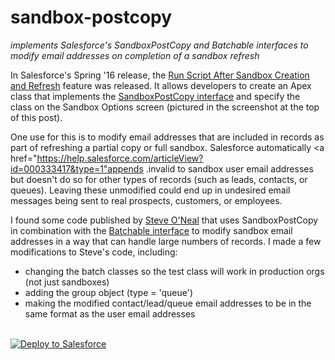 # sandbox-postcopy
*implements Salesforce's SandboxPostCopy and Batchable interfaces to modify email addresses on completion of a sandbox refresh*

In Salesforce's Spring '16 release, the <a href="https://docs.releasenotes.salesforce.com/en-us/spring16/release-notes/rn_deployment_sandbox_postcopy_script.htm">Run Script After Sandbox Creation and Refresh</a> feature was released. It allows developers to create an Apex class that implements the <a href="https://developer.salesforce.com/docs/atlas.en-us.apexcode.meta/apexcode/apex_interface_System_SandboxPostCopy.htm">SandboxPostCopy interface</a> and specify the class on the Sandbox Options screen (pictured in the screenshot at the top of this post).

One use for this is to modify email addresses that are included in records as part of refreshing a partial copy or full sandbox. Salesforce automatically <a href="https://help.salesforce.com/articleView?id=000333417&type=1"appends .invalid to sandbox user email addresses</a> but doesn't do so for other types of records (such as leads, contacts, or queues). Leaving these unmodified could end up in undesired email messages being sent to real prospects, customers, or employees.

I found some code published by <a href="https://github.com/bc-stephenoneal">Steve O'Neal</a> that uses SandboxPostCopy in combination with the <a href="https://developer.salesforce.com/docs/atlas.en-us.apexcode.meta/apexcode/apex_interface_database_batchable.htm">Batchable interface</a> to modify sandbox email addresses in a way that can handle large numbers of records. I made a few modifications to Steve's code, including:

* changing the batch classes so the test class will work in production orgs (not just sandboxes)
* adding the group object (type = 'queue')
* making the modified contact/lead/queue email addresses to be in the same format as the user email addresses

<br>
<a href="https://githubsfdeploy.herokuapp.com">
  <img alt="Deploy to Salesforce"
       src="https://raw.githubusercontent.com/afawcett/githubsfdeploy/master/deploy.png">
</a>
